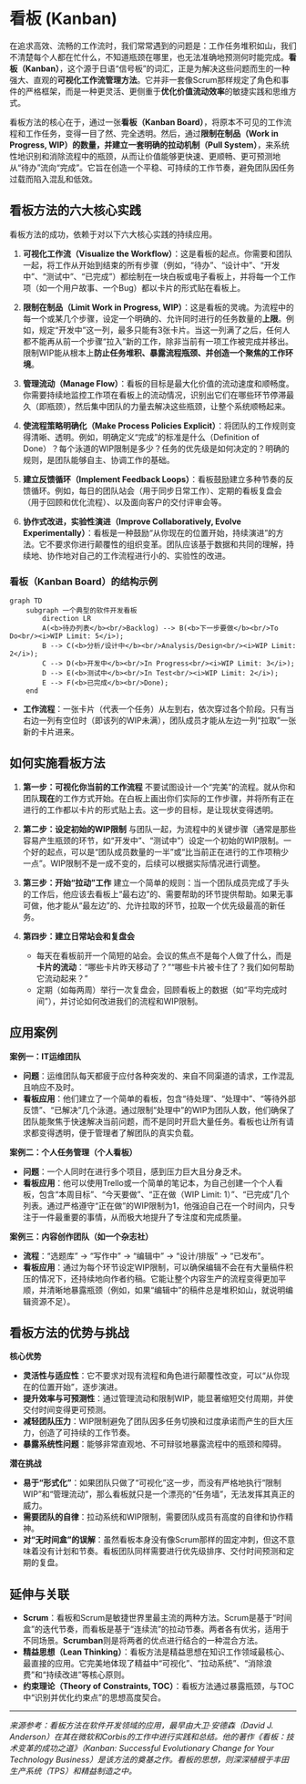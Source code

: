 # 看板 (Kanban)

在追求高效、流畅的工作流时，我们常常遇到的问题是：工作任务堆积如山，我们不清楚每个人都在忙什么，不知道瓶颈在哪里，也无法准确地预测何时能完成。**看板（Kanban）**，这个源于日语“信号板”的词汇，正是为解决这些问题而生的一种强大、直观的**可视化工作流管理方法**。它并非一套像Scrum那样规定了角色和事件的严格框架，而是一种更灵活、更侧重于**优化价值流动效率**的敏捷实践和思维方式。

看板方法的核心在于，通过一张**看板（Kanban Board）**，将原本不可见的工作流程和工作任务，变得一目了然、完全透明。然后，通过**限制在制品（Work in Progress, WIP）**的数量，并建立一套明确的**拉动机制（Pull System）**，来系统性地识别和消除流程中的瓶颈，从而让价值能够更快速、更顺畅、更可预测地从“待办”流向“完成”。它旨在创造一个平稳、可持续的工作节奏，避免团队因任务过载而陷入混乱和低效。

## 看板方法的六大核心实践

看板方法的成功，依赖于对以下六大核心实践的持续应用。

1.  **可视化工作流（Visualize the Workflow）**：这是看板的起点。你需要和团队一起，将工作从开始到结束的所有步骤（例如，“待办”、“设计中”、“开发中”、“测试中”、“已完成”）都绘制在一块白板或电子看板上，并将每一个工作项（如一个用户故事、一个Bug）都以卡片的形式贴在看板上。

2.  **限制在制品（Limit Work in Progress, WIP）**：这是看板的灵魂。为流程中的每一个或某几个步骤，设定一个明确的、允许同时进行的任务数量的**上限**。例如，规定“开发中”这一列，最多只能有3张卡片。当这一列满了之后，任何人都不能再从前一个步骤“拉入”新的工作，除非当前有一项工作被完成并移出。限制WIP能从根本上**防止任务堆积、暴露流程瓶颈、并创造一个聚焦的工作环境**。

3.  **管理流动（Manage Flow）**：看板的目标是最大化价值的流动速度和顺畅度。你需要持续地监控工作项在看板上的流动情况，识别出它们在哪些环节停滞最久（即瓶颈），然后集中团队的力量去解决这些瓶颈，让整个系统顺畅起来。

4.  **使流程策略明确化（Make Process Policies Explicit）**：将团队的工作规则变得清晰、透明。例如，明确定义“完成”的标准是什么（Definition of Done）？每个泳道的WIP限制是多少？任务的优先级是如何决定的？明确的规则，是团队能够自主、协调工作的基础。

5.  **建立反馈循环（Implement Feedback Loops）**：看板鼓励建立多种节奏的反馈循环。例如，每日的团队站会（用于同步日常工作）、定期的看板复盘会（用于回顾和优化流程）、以及面向客户的交付评审会等。

6.  **协作式改进，实验性演进（Improve Collaboratively, Evolve Experimentally）**：看板是一种鼓励“从你现在的位置开始，持续演进”的方法。它不要求你进行颠覆性的组织变革。团队应该基于数据和共同的理解，持续地、协作地对自己的工作流程进行小的、实验性的改进。

### 看板（Kanban Board）的结构示例

```mermaid
graph TD
    subgraph 一个典型的软件开发看板
        direction LR
        A(<b>待办列表</b><br/>Backlog) --> B(<b>下一步要做</b><br/>To Do<br/><i>WIP Limit: 5</i>);
        B --> C(<b>分析/设计中</b><br/>Analysis/Design<br/><i>WIP Limit: 2</i>);
        C --> D(<b>开发中</b><br/>In Progress<br/><i>WIP Limit: 3</i>);
        D --> E(<b>测试中</b><br/>In Test<br/><i>WIP Limit: 2</i>);
        E --> F(<b>已完成</b><br/>Done);
    end
```
*   **工作流程**：一张卡片（代表一个任务）从左到右，依次穿过各个阶段。只有当右边一列有空位时（即该列的WIP未满），团队成员才能从左边一列“拉取”一张新的卡片进来。

## 如何实施看板方法

1.  **第一步：可视化你当前的工作流程**
    不要试图设计一个“完美”的流程。就从你和团队**现在**的工作方式开始。在白板上画出你们实际的工作步骤，并将所有正在进行的工作都以卡片的形式贴上去。这一步的目标，是让现状变得透明。

2.  **第二步：设定初始的WIP限制**
    与团队一起，为流程中的关键步骤（通常是那些容易产生瓶颈的环节，如“开发中”、“测试中”）设定一个初始的WIP限制。一个好的起点，可以是“团队成员数量的一半”或“比当前正在进行的工作项稍少一点”。WIP限制不是一成不变的，后续可以根据实际情况进行调整。

3.  **第三步：开始“拉动”工作**
    建立一个简单的规则：当一个团队成员完成了手头的工作后，他应该去看板上“最右边”的、需要帮助的环节提供帮助。如果无事可做，他才能从“最左边”的、允许拉取的环节，拉取一个优先级最高的新任务。

4.  **第四步：建立日常站会和复盘会**
    *   每天在看板前开一个简短的站会。会议的焦点不是每个人做了什么，而是**卡片的流动**：“哪些卡片昨天移动了？”“哪些卡片被卡住了？我们如何帮助它流动起来？”
    *   定期（如每两周）举行一次复盘会，回顾看板上的数据（如“平均完成时间”），并讨论如何改进我们的流程和WIP限制。

## 应用案例

**案例一：IT运维团队**
*   **问题**：运维团队每天都疲于应付各种突发的、来自不同渠道的请求，工作混乱且响应不及时。
*   **看板应用**：他们建立了一个简单的看板，包含“待处理”、“处理中”、“等待外部反馈”、“已解决”几个泳道。通过限制“处理中”的WIP为团队人数，他们确保了团队能聚焦于快速解决当前问题，而不是同时开启大量任务。看板也让所有请求都变得透明，便于管理者了解团队的真实负载。

**案例二：个人任务管理（个人看板）**
*   **问题**：一个人同时在进行多个项目，感到压力巨大且分身乏术。
*   **看板应用**：他可以使用Trello或一个简单的笔记本，为自己创建一个个人看板，包含“本周目标”、“今天要做”、“正在做（WIP Limit: 1）”、“已完成”几个列表。通过严格遵守“正在做”的WIP限制为1，他强迫自己在一个时间内，只专注于一件最重要的事情，从而极大地提升了专注度和完成质量。

**案例三：内容创作团队（如一个杂志社）**
*   **流程**：“选题库” -> “写作中” -> “编辑中” -> “设计/排版” -> “已发布”。
*   **看板应用**：通过为每个环节设定WIP限制，可以确保编辑不会在有大量稿件积压的情况下，还持续地向作者约稿。它能让整个内容生产的流程变得更加平顺，并清晰地暴露瓶颈（例如，如果“编辑中”的稿件总是堆积如山，就说明编辑资源不足）。

## 看板方法的优势与挑战

**核心优势**
*   **灵活性与适应性**：它不要求对现有流程和角色进行颠覆性改变，可以“从你现在的位置开始”，逐步演进。
*   **提升效率与可预测性**：通过管理流动和限制WIP，能显著缩短交付周期，并使交付时间变得更可预测。
*   **减轻团队压力**：WIP限制避免了团队因多任务切换和过度承诺而产生的巨大压力，创造了可持续的工作节奏。
*   **暴露系统性问题**：能够非常直观地、不可辩驳地暴露流程中的瓶颈和障碍。

**潜在挑战**
*   **易于“形式化”**：如果团队只做了“可视化”这一步，而没有严格地执行“限制WIP”和“管理流动”，那么看板就只是一个漂亮的“任务墙”，无法发挥其真正的威力。
*   **需要团队的自律**：拉动系统和WIP限制，需要团队成员有高度的自律和协作精神。
*   **对“无时间盒”的误解**：虽然看板本身没有像Scrum那样的固定冲刺，但这不意味着没有计划和节奏。看板团队同样需要进行优先级排序、交付时间预测和定期的复盘。

## 延伸与关联

*   **Scrum**：看板和Scrum是敏捷世界里最主流的两种方法。Scrum是基于“时间盒”的迭代节奏，而看板是基于“连续流”的拉动节奏。两者各有优劣，适用于不同场景。**Scrumban**则是将两者的优点进行结合的一种混合方法。
*   **精益思想（Lean Thinking）**：看板方法是精益思想在知识工作领域最核心、最直接的应用。它完美地体现了精益中“可视化”、“拉动系统”、“消除浪费”和“持续改进”等核心原则。
*   **约束理论（Theory of Constraints, TOC）**：看板方法通过暴露瓶颈，与TOC中“识别并优化约束点”的思想高度契合。

---
*来源参考：看板方法在软件开发领域的应用，最早由大卫·安德森（David J. Anderson）在其在微软和Corbis的工作中进行实践和总结。他的著作《看板：技术变革的成功之道》（Kanban: Successful Evolutionary Change for Your Technology Business）是该方法的奠基之作。看板的思想，则深深植根于丰田生产系统（TPS）和精益制造之中。*
